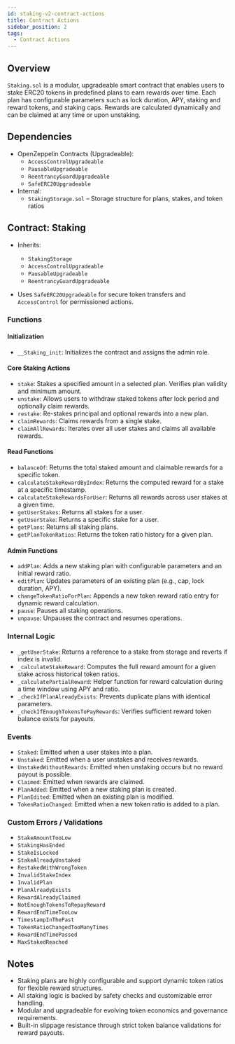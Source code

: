 ```yaml
---
id: staking-v2-contract-actions
title: Contract Actions
sidebar_position: 2
tags:
  - Contract Actions
---
```


## Overview

`Staking.sol` is a modular, upgradeable smart contract that enables users to stake ERC20 tokens in predefined plans to earn rewards over time. Each plan has configurable parameters such as lock duration, APY, staking and reward tokens, and staking caps. Rewards are calculated dynamically and can be claimed at any time or upon unstaking.

## Dependencies

- OpenZeppelin Contracts (Upgradeable):
  - `AccessControlUpgradeable`
  - `PausableUpgradeable`
  - `ReentrancyGuardUpgradeable`
  - `SafeERC20Upgradeable`
- Internal:
  - `StakingStorage.sol` – Storage structure for plans, stakes, and token ratios

## Contract: Staking

- Inherits:

  - `StakingStorage`
  - `AccessControlUpgradeable`
  - `PausableUpgradeable`
  - `ReentrancyGuardUpgradeable`

- Uses `SafeERC20Upgradeable` for secure token transfers and `AccessControl` for permissioned actions.

### Functions

#### Initialization

- `__Staking_init`: Initializes the contract and assigns the admin role.

#### Core Staking Actions

- `stake`: Stakes a specified amount in a selected plan. Verifies plan validity and minimum amount.
- `unstake`: Allows users to withdraw staked tokens after lock period and optionally claim rewards.
- `restake`: Re-stakes principal and optional rewards into a new plan.
- `claimRewards`: Claims rewards from a single stake.
- `claimAllRewards`: Iterates over all user stakes and claims all available rewards.

#### Read Functions

- `balanceOf`: Returns the total staked amount and claimable rewards for a specific token.
- `calculateStakeRewardByIndex`: Returns the computed reward for a stake at a specific timestamp.
- `calculateStakeRewardsForUser`: Returns all rewards across user stakes at a given time.
- `getUserStakes`: Returns all stakes for a user.
- `getUserStake`: Returns a specific stake for a user.
- `getPlans`: Returns all staking plans.
- `getPlanTokenRatios`: Returns the token ratio history for a given plan.

#### Admin Functions

- `addPlan`: Adds a new staking plan with configurable parameters and an initial reward ratio.
- `editPlan`: Updates parameters of an existing plan (e.g., cap, lock duration, APY).
- `changeTokenRatioForPlan`: Appends a new token reward ratio entry for dynamic reward calculation.
- `pause`: Pauses all staking operations.
- `unpause`: Unpauses the contract and resumes operations.

### Internal Logic

- `_getUserStake`: Returns a reference to a stake from storage and reverts if index is invalid.
- `_calculateStakeReward`: Computes the full reward amount for a given stake across historical token ratios.
- `_calculatePartialReward`: Helper function for reward calculation during a time window using APY and ratio.
- `_checkIfPlanAlreadyExists`: Prevents duplicate plans with identical parameters.
- `_checkIfEnoughTokensToPayRewards`: Verifies sufficient reward token balance exists for payouts.

### Events

- `Staked`: Emitted when a user stakes into a plan.
- `Unstaked`: Emitted when a user unstakes and receives rewards.
- `UnstakedWithoutRewards`: Emitted when unstaking occurs but no reward payout is possible.
- `Claimed`: Emitted when rewards are claimed.
- `PlanAdded`: Emitted when a new staking plan is created.
- `PlanEdited`: Emitted when an existing plan is modified.
- `TokenRatioChanged`: Emitted when a new token ratio is added to a plan.

### Custom Errors / Validations

- `StakeAmountTooLow`
- `StakingHasEnded`
- `StakeIsLocked`
- `StakeAlreadyUnstaked`
- `RestakedWithWrongToken`
- `InvalidStakeIndex`
- `InvalidPlan`
- `PlanAlreadyExists`
- `RewardAlreadyClaimed`
- `NotEnoughTokensToRepayReward`
- `RewardEndTimeTooLow`
- `TimestampInThePast`
- `TokenRatioChangedTooManyTimes`
- `RewardEndTimePassed`
- `MaxStakedReached`

## Notes

- Staking plans are highly configurable and support dynamic token ratios for flexible reward structures.
- All staking logic is backed by safety checks and customizable error handling.
- Modular and upgradeable for evolving token economics and governance requirements.
- Built-in slippage resistance through strict token balance validations for reward payouts.
